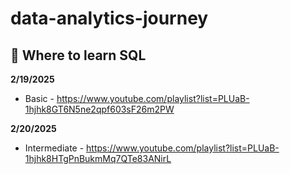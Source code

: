 # data-analytics-journey

## 📕 Where to learn SQL
**2/19/2025**
- Basic - <a href="https://www.youtube.com/playlist?list=PLUaB-1hjhk8GT6N5ne2qpf603sF26m2PW">https://www.youtube.com/playlist?list=PLUaB-1hjhk8GT6N5ne2qpf603sF26m2PW</a>

**2/20/2025**
- Intermediate - <a href="https://www.youtube.com/playlist?list=PLUaB-1hjhk8HTgPnBukmMq7QTe83ANirL">https://www.youtube.com/playlist?list=PLUaB-1hjhk8HTgPnBukmMq7QTe83ANirL</a>
